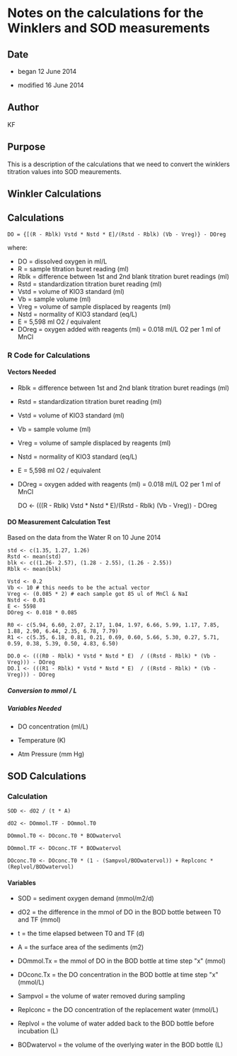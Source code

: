 # Notes on the calculations for the Winklers and SOD measurements

## Date

* began 12 June 2014

* modified 16 June 2014

## Author

KF

## Purpose

This is a description of the calculations that we need to convert the winklers titration values into SOD meaurements.

## Winkler Calculations

## Calculations

    DO = {[(R - Rblk) Vstd * Nstd * E]/(Rstd - Rblk) (Vb - Vreg)} - DOreg

where:

* DO = dissolved oxygen in ml/L
* R = sample titration buret reading (ml)
* Rblk = difference between 1st and 2nd blank titration buret readings (ml)
* Rstd = standardization titration buret reading (ml)
* Vstd = volume of KIO3 standard (ml)
* Vb = sample volume (ml)
* Vreg = volume of sample displaced by reagents (ml)
* Nstd = normality of KIO3 standard (eq/L)
* E = 5,598 ml O2 / equivalent 
* DOreg = oxygen added with reagents (ml) = 0.018 ml/L O2 per 1 ml of MnCl

### R Code for Calculations

#### Vectors Needed

* Rblk = difference between 1st and 2nd blank titration buret readings (ml)
* Rstd = standardization titration buret reading (ml)
* Vstd = volume of KIO3 standard (ml)
* Vb = sample volume (ml)
* Vreg = volume of sample displaced by reagents (ml)
* Nstd = normality of KIO3 standard (eq/L)
* E = 5,598 ml O2 / equivalent 
* DOreg = oxygen added with reagents (ml) = 0.018 ml/L O2 per 1 ml of MnCl

    DO <- (((R - Rblk) Vstd * Nstd * E)/(Rstd - Rblk) (Vb - Vreg)) - DOreg

#### DO Measurement Calculation Test

Based on the data from the Water R on 10 June 2014

    std <- c(1.35, 1.27, 1.26)
    Rstd <- mean(std)
    blk <- c((1.26- 2.57), (1.28 - 2.55), (1.26 - 2.55))
    Rblk <- mean(blk)

    Vstd <- 0.2
    Vb <- 10 # this needs to be the actual vector
    Vreg <- (0.085 * 2) # each sample got 85 ul of MnCl & NaI
    Nstd <- 0.01
    E <- 5598
    DOreg <- 0.018 * 0.085

    R0 <- c(5.94, 6.60, 2.07, 2.17, 1.04, 1.97, 6.66, 5.99, 1.17, 7.85, 1.88, 2.90, 6.44, 2.35, 6.78, 7.79)
    R1 <- c(5.35, 6.18, 0.81, 0.21, 0.69, 0.60, 5.66, 5.30, 0.27, 5.71, 0.59, 0.38, 5.39, 0.50, 4.83, 6.50)

    DO.0 <- (((R0 - Rblk) * Vstd * Nstd * E)  / ((Rstd - Rblk) * (Vb - Vreg))) - DOreg
    DO.1 <- (((R1 - Rblk) * Vstd * Nstd * E)  / ((Rstd - Rblk) * (Vb - Vreg))) - DOreg

##### Conversion to mmol / L

##### Variables Needed

* DO concentration (ml/L)

* Temperature (K)

* Atm Pressure (mm Hg)

## SOD Calculations

### Calculation

    SOD <- dO2 / (t * A)

    dO2 <- DOmmol.TF - DOmmol.T0

    DOmmol.T0 <- DOconc.T0 * BODwatervol

    DOmmol.TF <- DOconc.TF * BODwatervol

    DOconc.T0 <- DOconc.T0 * (1 - (Sampvol/BODwatervol)) + Replconc * (Replvol/BODwatervol)

#### Variables

* SOD = sediment oxygen demand (mmol/m2/d)

* dO2 = the difference in the mmol of DO in the BOD bottle between T0 and TF (mmol)

* t = the time elapsed between T0 and TF (d)

* A = the surface area of the sediments (m2)

* DOmmol.Tx = the mmol of DO in the BOD bottle at time step "x" (mmol)

* DOconc.Tx = the DO concentration in the BOD bottle at time step "x" (mmol/L)

* Sampvol = the volume of water removed during sampling

* Replconc = the DO concentration of the replacement water (mmol/L)

* Replvol = the volume of water added back to the BOD bottle before incubation (L)

* BODwatervol = the volume of the overlying water in the BOD bottle (L)
